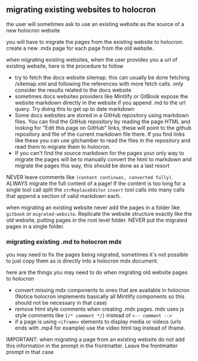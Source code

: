 ## migrating existing websites to holocron

the user will sometimes ask to use an existing website as the source of a new holocron website

you will have to migrate the pages from the existing website to holocron. create a new .mdx page for each page from the old website.

when migrating existing websites, when the user provides you a url of existing website, here is the procedure to follow

- try to fetch the docs website sitemap. this can usually be done fetching /sitemap.xml and following the references with more fetch calls. only consider the results related to the docs website
- sometimes docs websites providers like Mintlify or GitBook expose the website markdown directly in the website if you append .md to the url query. Try doing this to get up to date markdown
- Some docs websites are stored in a GitHub repository using markdown files. You can find the GitHub repository by reading the page HTML and looking for "Edit this page on GitHub" links, these will point to the github repository and file of the current markdown file there. If you find links like these you can use gitchamber to read the files in the repository and read them to migrate them to holocron.
- If you can't find the source markdown for the pages your only way to migrate the pages will be to manually convert the html to markdown and migrate the pages this way, this should be done as a last resort

NEVER leave comments like `(content continues, converted fully)`. ALWAYS migrate the full content of a page! If the content is too long for a single tool call split the `strReplaceEditor` `insert` tool calls into many calls that append a section of valid markdown each.

when migrating an existing website never add the pages in a folder like `gitbook` or `migrated-website`. Replicate the website structure exactly like the old website, putting pages in the root level folder. NEVER put the migrated pages in a single folder.

### migrating existing .md to holocron mdx

you may need to fix the pages being migrated, sometimes it's not possible to just copy them as is directly into a holocron mdx document.

here are the things you may need to do when migrating old website pages to holocron
- convert missing mdx components to ones that are available in holocron (Notice holocron implements basically all Mintlify components so this should not be necessary in that case)
- remove html style comments when creating .mdx pages. mdx uses js style comments like `{/* comment */}` instead of `<-- comment -->`
- if a page is using `<iframe>` elements to display media or videos (urls ends with .mp4 for example) use the video html tag instead of iframe.


IMPORTANT: when migrating a page from an existing website do not add this information in the prompt in the frontmatter. Leave the frontmatter prompt in that case
